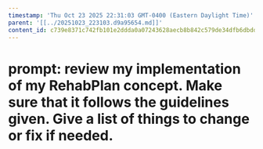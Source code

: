 ```yaml
---
timestamp: 'Thu Oct 23 2025 22:31:03 GMT-0400 (Eastern Daylight Time)'
parent: '[[../20251023_223103.d9a95654.md]]'
content_id: c739e8371c742fb101e2ddda0a07243628aecb8b842c579de34dfb6dbdd5c8ee
---
```


# prompt: review my implementation of my RehabPlan concept. Make sure that it follows the guidelines given. Give a list of things to change or fix if needed.
